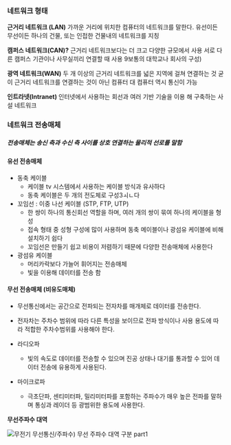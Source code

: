 ### 네트워크 형태

**근거리 네트워크 (LAN)**
	가까운 거리에 위치한 컴퓨터의 네트워크를 말한다.
	유선이든 무선이든 하나의 건물, 또는 인접한 건물내의 네트워크를 지칭

**캠퍼스 네트워크(CAN)?**
	근거리 네트워크보다는 더 크고 다양한 규모에서 사용
	서로 다른 캠퍼스 기관이나 사무실끼리 연결할 때 사용 9보통의 대학교나 회사의 구성)

**광역 네트워크(WAN)**
	두 개 이상의 근거리 네트워크를 넓은 지역에 걸쳐 연결하는 것
	굳이 근거리 네트워크를 연결하는 것이 아닌 컴퓨터 대 컴퓨터 역시 통신이 가능

**인트라넷(Intranet)**
	인터넷에서 사용하는 회선과 여러 기반 기술을 이용 해 구축하는 사설 네트워크

### 네트워크 전송매체

##### 전송매체는 송신 측과 수신 측 사이를 상호 연결하는 물리적 선로를 말함

#### 유선 전송매체

- 동축 케이블
  - 케이블 tv 시스템에서 사용하는 케이블 방식과 유사하다
  - 동축 케이블은 두 개의 전도체로 구성3ㅚㄴ다
- 꼬임선 : 이중 나선 케이블 (STP, FTP, UTP)
  - 한 쌍이 하나의 통신회선 역할을 하며, 여러 개의 쌍이 묶여 하나의 케이블을 형성
  - 접속 형태 중 성형 구성에 많이 사용하며 동축 메이블이나 광섬유 케이블에 비해 설치하기 쉽다 
  - 꼬임선은 만들기 쉽고 비용이 저렴하기 때문에 다양한 전송매체에 사용한다
- 광섬유 케이블
  - 머리카락보다 가늘어 휘어지는 전송매체
  - 빛을 이용해 데이터를 전송 함

#### 무선 전송매체 (비유도매체)

- 무선통신에서는 공간으로 전파되는 전자차를 매개체로 데이터를 전송한다.
- 전자차는 주차수 범위에 따라 다른 특성을 보이므로 전파 방식이나 사용 용도에 따라 적합한 주차수범위를 사용해야 한다.



- 라디오파
  - 빛의 속도로 데이터를 전송할 수 있으며 진공 상태나 대기를 통과할 수 있어 데이터 전송에 유용하게 사용된다.
- 마이크로파
  - 극초단파, 센티미터파, 밀리미터파를 포함하는 주파수가 매우 높은 전파를 말하며 통싱과 레이더 등 광범위한 용도에 사용한다.

**무선주파수 대역**

![무전기 무선통신/주파수) 무선 주파수 대역 구분 part1](https://img1.daumcdn.net/thumb/R800x0/?scode=mtistory2&fname=https%3A%2F%2Ft1.daumcdn.net%2Fcfile%2Ftistory%2F2545243E5770984130)